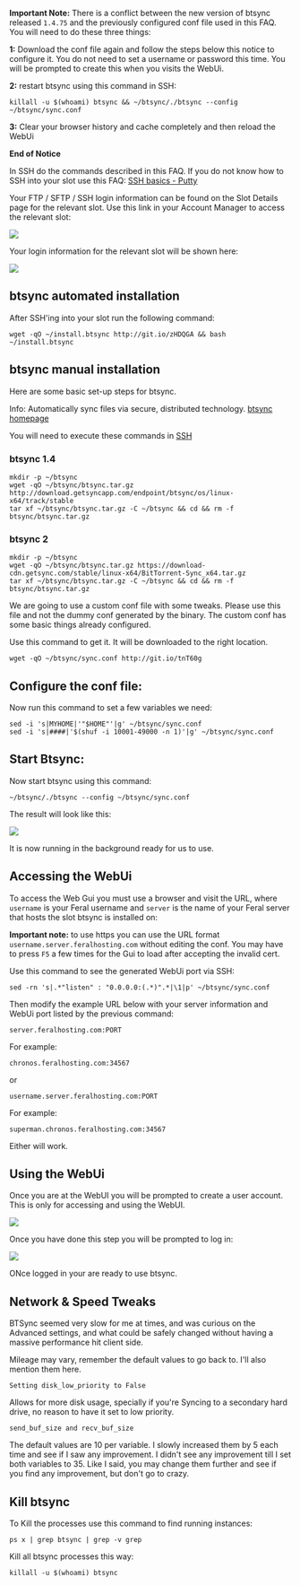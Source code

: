 
**Important Note:** There is a conflict between the new version of btsync released `1.4.75` and the previously configured conf file used in this FAQ. You will need to do these three things:

**1:** Download the conf file again and follow the steps below this notice to configure it. You do not need to set a username or password this time. You will be prompted to create this when you visits the WebUi.

**2:** restart btsync using this command in SSH:

~~~
killall -u $(whoami) btsync && ~/btsync/./btsync --config ~/btsync/sync.conf
~~~

**3:** Clear your browser history and cache completely and then reload the WebUi

**End of Notice**

In SSH do the commands described in this FAQ. If you do not know how to SSH into your slot use this FAQ: [SSH basics - Putty](https://www.feralhosting.com/faq/view?question=12)

Your FTP / SFTP / SSH login information can be found on the Slot Details page for the relevant slot. Use this link in your Account Manager to access the relevant slot:

![](https://raw.github.com/feralhosting/feralfilehosting/master/Feral%20Wiki/0%20Generic/slot_detail_link.png)

Your login information for the relevant slot will be shown here:

![](https://raw.github.com/feralhosting/feralfilehosting/master/Feral%20Wiki/0%20Generic/slot_detail_ssh.png)

btsync automated installation
---

After SSH'ing into your slot run the following command:

~~~
wget -qO ~/install.btsync http://git.io/zHDQGA && bash ~/install.btsync
~~~

btsync manual installation
---

Here are some basic set-up steps for btsync.

Info: Automatically sync files via secure, distributed technology. [btsync homepage](http://labs.bittorrent.com/experiments/sync.html)

You will need to execute these commands in [SSH](https://www.feralhosting.com/faq/view?question=12)


### btsync 1.4

~~~
mkdir -p ~/btsync
wget -qO ~/btsync/btsync.tar.gz http://download.getsyncapp.com/endpoint/btsync/os/linux-x64/track/stable
tar xf ~/btsync/btsync.tar.gz -C ~/btsync && cd && rm -f btsync/btsync.tar.gz
~~~

### btsync 2

~~~
mkdir -p ~/btsync
wget -qO ~/btsync/btsync.tar.gz https://download-cdn.getsync.com/stable/linux-x64/BitTorrent-Sync_x64.tar.gz
tar xf ~/btsync/btsync.tar.gz -C ~/btsync && cd && rm -f btsync/btsync.tar.gz
~~~


We are going to use a custom conf file with some tweaks. Please use this file and not the dummy conf generated by the binary. The custom conf has some basic things already configured.

Use this command to get it. It will be downloaded to the right location.

~~~
wget -qO ~/btsync/sync.conf http://git.io/tnT60g
~~~

Configure the conf file:
---

Now run this command to set a few variables we need:

~~~
sed -i 's|MYHOME|'"$HOME"'|g' ~/btsync/sync.conf
sed -i 's|####|'$(shuf -i 10001-49000 -n 1)'|g' ~/btsync/sync.conf
~~~

Start Btsync:
---

Now start btsync using this command:

~~~
~/btsync/./btsync --config ~/btsync/sync.conf
~~~

The result will look like this:

![](https://raw.githubusercontent.com/feralhosting/feralfilehosting/master/Feral%20Wiki/Software/BitTorrent%20Sync%20btsync%20-%20basic%20setup/btsyncstarted.png)

It is now running in the background ready for us to use.

Accessing the WebUi
---

To access the Web Gui you must use a browser and visit the URL, where `username` is your Feral username and `server` is the name of your Feral server that hosts the slot btsync is installed on:

**Important note:** to use https you can use the URL format `username.server.feralhosting.com` without editing the conf. You may have to press `F5` a few times for the Gui to load after accepting the invalid cert.

Use this command  to see the generated WebUi port via SSH:

~~~
sed -rn 's|.*"listen" : "0.0.0.0:(.*)".*|\1|p' ~/btsync/sync.conf
~~~

Then modify the example URL below with your server information and WebUi port listed by the previous command:

~~~
server.feralhosting.com:PORT
~~~

For example:

~~~
chronos.feralhosting.com:34567
~~~

or

~~~
username.server.feralhosting.com:PORT
~~~

For example:

~~~
superman.chronos.feralhosting.com:34567
~~~

Either will work.

Using the WebUi
---

Once you are at the WebUI you will be prompted to create a user account. This is only for accessing and using the WebUI.

![](https://raw.githubusercontent.com/feralhosting/feralfilehosting/master/Feral%20Wiki/Software/BitTorrent%20Sync%20btsync%20-%20basic%20setup/webuipass.png)

Once you have done this step you will be prompted to log in:

![](https://raw.githubusercontent.com/feralhosting/feralfilehosting/master/Feral%20Wiki/Software/BitTorrent%20Sync%20btsync%20-%20basic%20setup/webuiauth.png)

ONce logged in your are ready to use btsync.

 Network & Speed Tweaks 
---

BTSync seemed very slow for me at times, and was curious on the Advanced settings, and what could be safely changed without having a massive performance hit client side. 

Mileage may vary, remember the default values to go back to. I'll also mention them here. 

~~~
Setting disk_low_priority to False
~~~


Allows for more disk usage, specially if you're Syncing to a secondary hard drive, no reason to have it set to low priority. 

~~~
send_buf_size and recv_buf_size
~~~

The default values are 10 per variable. I slowly increased them by 5 each time and see if I saw any improvement. I didn't see any improvement till I set both variables to 35. Like I said, you may change them further and see if you find any improvement, but don't go to crazy. 


Kill btsync
---

To Kill the processes use this command to find running instances:

~~~
ps x | grep btsync | grep -v grep
~~~

Kill all btsync processes this way:

~~~
killall -u $(whoami) btsync
~~~



